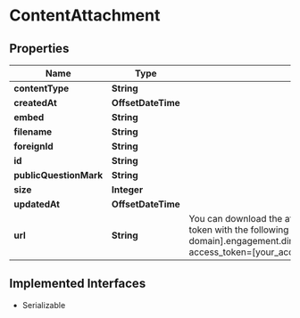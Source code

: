 

# ContentAttachment


## Properties

| Name | Type | Description | Notes |
|------------ | ------------- | ------------- | -------------|
|**contentType** | **String** |  |  [optional] |
|**createdAt** | **OffsetDateTime** |  |  [optional] |
|**embed** | **String** |  |  [optional] |
|**filename** | **String** |  |  [optional] |
|**foreignId** | **String** |  |  [optional] |
|**id** | **String** |  |  [optional] |
|**publicQuestionMark** | **String** |  |  [optional] |
|**size** | **Integer** |  |  [optional] |
|**updatedAt** | **OffsetDateTime** |  |  [optional] |
|**url** | **String** | You can download the attachments by using an API access token with the following URL: https://[your-domain].engagement.dimelo.com/attachments/[attachment_id]?access_token&#x3D;[your_​ access_token] |  [optional] |


## Implemented Interfaces

* Serializable


